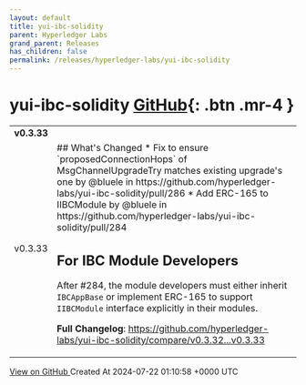 ```yaml
---
layout: default
title: yui-ibc-solidity
parent: Hyperledger Labs
grand_parent: Releases
has_children: false
permalink: /releases/hyperledger-labs/yui-ibc-solidity
---
```


# yui-ibc-solidity <span class="fs-3 right-align">[GitHub](https://github.com/hyperledger-labs/yui-ibc-solidity){: .btn .mr-4 }</span>


<div>
    <table>
        <tr>
            <td colspan="2">
                <b>
                    v0.3.33
                </b>
            </td>
        </tr>
        <tr>
            <td>
                <span class="chip">
                    v0.3.33
                </span>
            </td>
            <td>
                ## What's Changed
* Fix to ensure `proposedConnectionHops` of MsgChannelUpgradeTry matches existing upgrade's one by @bluele in https://github.com/hyperledger-labs/yui-ibc-solidity/pull/286
* Add ERC-165 to IIBCModule by @bluele in https://github.com/hyperledger-labs/yui-ibc-solidity/pull/284

## For IBC Module Developers

After #284, the module developers must either inherit `IBCAppBase` or implement ERC-165 to support `IIBCModule` interface explicitly in their modules.

**Full Changelog**: https://github.com/hyperledger-labs/yui-ibc-solidity/compare/v0.3.32...v0.3.33
            </td>
        </tr>
    </table>
    <a href="https://github.com/hyperledger-labs/yui-ibc-solidity/releases/tag/v0.3.33" class=".btn">
        View on GitHub
    </a>
    <span class="right-align">
        Created At 2024-07-22 01:10:58 +0000 UTC
    </span>
</div>

